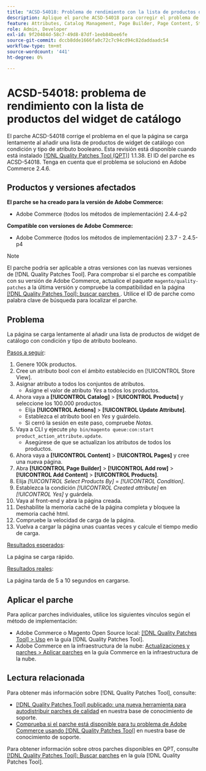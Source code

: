 ```yaml
---
title: "ACSD-54018: Problema de rendimiento con la lista de productos del widget de catálogo"
description: Aplique el parche ACSD-54018 para corregir el problema de Adobe Commerce en el que la página se carga lentamente al añadir una lista de productos de widget de catálogo con condición y tipo de atributo booleano.
feature: Attributes, Catalog Management, Page Builder, Page Content, Storefront
role: Admin, Developer
exl-id: 9f20484d-58c7-49d8-87df-1eeb84bee6fe
source-git-commit: dccb8dde1666fa0c72c7c94cd94c82daddaadc54
workflow-type: tm+mt
source-wordcount: '441'
ht-degree: 0%

---
```


# ACSD-54018: problema de rendimiento con la lista de productos del widget de catálogo

El parche ACSD-54018 corrige el problema en el que la página se carga lentamente al añadir una lista de productos de widget de catálogo con condición y tipo de atributo booleano. Esta revisión está disponible cuando está instalado [[!DNL Quality Patches Tool (QPT)]](/help/announcements/adobe-commerce-announcements/magento-quality-patches-released-new-tool-to-self-serve-quality-patches.md) 1.1.38. El ID del parche es ACSD-54018. Tenga en cuenta que el problema se solucionó en Adobe Commerce 2.4.6.

## Productos y versiones afectados

**El parche se ha creado para la versión de Adobe Commerce:**

* Adobe Commerce (todos los métodos de implementación) 2.4.4-p2

**Compatible con versiones de Adobe Commerce:**

* Adobe Commerce (todos los métodos de implementación) 2.3.7 - 2.4.5-p4

>[!NOTE]
>
>El parche podría ser aplicable a otras versiones con las nuevas versiones de [!DNL Quality Patches Tool]. Para comprobar si el parche es compatible con su versión de Adobe Commerce, actualice el paquete `magento/quality-patches` a la última versión y compruebe la compatibilidad en la página [[!DNL Quality Patches Tool]: buscar parches ](https://experienceleague.adobe.com/tools/commerce-quality-patches/index.html). Utilice el ID de parche como palabra clave de búsqueda para localizar el parche.

## Problema

La página se carga lentamente al añadir una lista de productos de widget de catálogo con condición y tipo de atributo booleano.

<u>Pasos a seguir</u>:

1. Genere 100k productos.
1. Cree un atributo bool con el ámbito establecido en [!UICONTROL Store View].
1. Asignar atributo a todos los conjuntos de atributos.
   * Asigne el valor de atributo *Yes* a todos los productos.
1. Ahora vaya a **[!UICONTROL Catalog]** > **[!UICONTROL Products]** y seleccione los 100.000 productos.
   * Elija **[!UICONTROL Actions]** > **[!UICONTROL Update Attribute]**.
   * Establezca el atributo bool en *Yes* y guárdelo.
   * Si cerró la sesión en este paso, compruebe *Notas*.
1. Vaya a CLI y ejecute `php bin/magento queue:con:start product_action_attribute.update`.
   * Asegúrese de que se actualizan los atributos de todos los productos.
1. Ahora vaya a **[!UICONTROL Content]** > **[!UICONTROL Pages]** y cree una nueva página.
1. Abra **[!UICONTROL Page Builder]** > **[!UICONTROL Add row]** > **[!UICONTROL Add Content]** > **[!UICONTROL Products]**.
1. Elija *[!UICONTROL Select Products By]* = *[!UICONTROL Condition]*.
1. Establezca la condición *[!UICONTROL Created attribute]* en *[!UICONTROL Yes]* y guárdela.
1. Vaya al front-end y abra la página creada.
1. Deshabilite la memoria caché de la página completa y bloquee la memoria caché html.
1. Compruebe la velocidad de carga de la página.
1. Vuelva a cargar la página unas cuantas veces y calcule el tiempo medio de carga.

<u>Resultados esperados</u>:

La página se carga rápido.

<u>Resultados reales</u>:

La página tarda de 5 a 10 segundos en cargarse.

## Aplicar el parche

Para aplicar parches individuales, utilice los siguientes vínculos según el método de implementación:

* Adobe Commerce o Magento Open Source local: [[!DNL Quality Patches Tool] > Uso](https://experienceleague.adobe.com/docs/commerce-operations/tools/quality-patches-tool/usage.html) en la guía [!DNL Quality Patches Tool].
* Adobe Commerce en la infraestructura de la nube: [Actualizaciones y parches > Aplicar parches](https://experienceleague.adobe.com/docs/commerce-cloud-service/user-guide/develop/upgrade/apply-patches.html) en la guía Commerce en la infraestructura de la nube.

## Lectura relacionada

Para obtener más información sobre [!DNL Quality Patches Tool], consulte:

* [[!DNL Quality Patches Tool] publicado: una nueva herramienta para autodistribuir parches de calidad](/help/announcements/adobe-commerce-announcements/magento-quality-patches-released-new-tool-to-self-serve-quality-patches.md) en nuestra base de conocimiento de soporte.
* [Comprueba si el parche está disponible para tu problema de Adobe Commerce usando [!DNL Quality Patches Tool]](/help/support-tools/patches-available-in-qpt-tool/check-patch-for-magento-issue-with-magento-quality-patches.md) en nuestra base de conocimiento de soporte.

Para obtener información sobre otros parches disponibles en QPT, consulte [[!DNL Quality Patches Tool]: Buscar parches](https://experienceleague.adobe.com/tools/commerce-quality-patches/index.html) en la guía [!DNL Quality Patches Tool].
